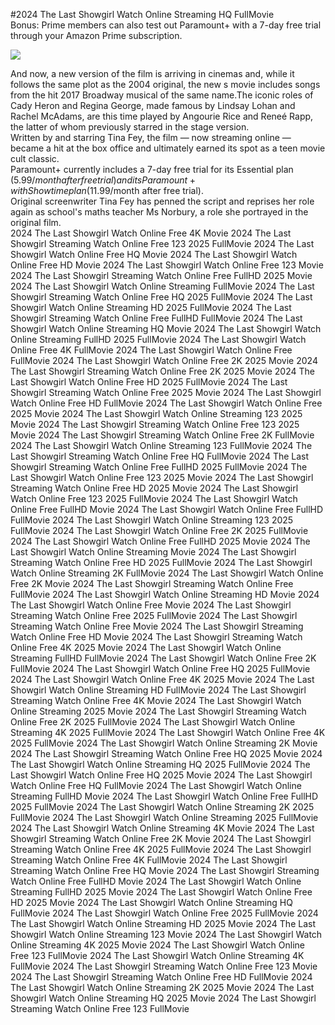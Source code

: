 #2024 The Last Showgirl Watch Online Streaming HQ FullMovie  
Bonus: Prime members can also test out Paramount+ with a 7-day free trial through your Amazon Prime subscription.  
  
[![](https://i.imgur.com/qSNzIqt.png)](https://movie.rssnews.media/OJmpdDec.php)  
  
And now, a new version of the film is arriving in cinemas and, while it follows the same plot as the 2004 original, the new s movie includes songs from the hit 2017 Broadway musical of the same name.The iconic roles of Cady Heron and Regina George, made famous by Lindsay Lohan and Rachel McAdams, are this time played by Angourie Rice and Reneé Rapp, the latter of whom previously starred in the stage version.  
Written by and starring Tina Fey, the film — now streaming online — became a hit at the box office and ultimately earned its spot as a teen movie cult classic.  
Paramount+ currently includes a 7-day free trial for its Essential plan ($5.99/month after free trial) and its Paramount+ with Showtime plan ($11.99/month after free trial).  
Original screenwriter Tina Fey has penned the script and reprises her role again as school's maths teacher Ms Norbury, a role she portrayed in the original film.  
2024 The Last Showgirl Watch Online Free 4K Movie
2024 The Last Showgirl Streaming Watch Online Free 123 2025 FullMovie
2024 The Last Showgirl Watch Online Free HQ Movie
2024 The Last Showgirl Watch Online Free HD Movie
2024 The Last Showgirl Watch Online Free 123 Movie
2024 The Last Showgirl Streaming Watch Online Free FullHD 2025 Movie
2024 The Last Showgirl Watch Online Streaming FullMovie
2024 The Last Showgirl Streaming Watch Online Free HQ 2025 FullMovie
2024 The Last Showgirl Watch Online Streaming HD 2025 FullMovie
2024 The Last Showgirl Streaming Watch Online Free FullHD FullMovie
2024 The Last Showgirl Watch Online Streaming HQ Movie
2024 The Last Showgirl Watch Online Streaming FullHD 2025 FullMovie
2024 The Last Showgirl Watch Online Free 4K FullMovie
2024 The Last Showgirl Watch Online Free FullMovie
2024 The Last Showgirl Watch Online Free 2K 2025 Movie
2024 The Last Showgirl Streaming Watch Online Free 2K 2025 Movie
2024 The Last Showgirl Watch Online Free HD 2025 FullMovie
2024 The Last Showgirl Streaming Watch Online Free 2025 Movie
2024 The Last Showgirl Watch Online Free HD FullMovie
2024 The Last Showgirl Watch Online Free 2025 Movie
2024 The Last Showgirl Watch Online Streaming 123 2025 Movie
2024 The Last Showgirl Streaming Watch Online Free 123 2025 Movie
2024 The Last Showgirl Streaming Watch Online Free 2K FullMovie
2024 The Last Showgirl Watch Online Streaming 123 FullMovie
2024 The Last Showgirl Streaming Watch Online Free HQ FullMovie
2024 The Last Showgirl Streaming Watch Online Free FullHD 2025 FullMovie
2024 The Last Showgirl Watch Online Free 123 2025 Movie
2024 The Last Showgirl Streaming Watch Online Free HD 2025 Movie
2024 The Last Showgirl Watch Online Free 123 2025 FullMovie
2024 The Last Showgirl Watch Online Free FullHD Movie
2024 The Last Showgirl Watch Online Free FullHD FullMovie
2024 The Last Showgirl Watch Online Streaming 123 2025 FullMovie
2024 The Last Showgirl Watch Online Free 2K 2025 FullMovie
2024 The Last Showgirl Watch Online Free FullHD 2025 Movie
2024 The Last Showgirl Watch Online Streaming Movie
2024 The Last Showgirl Streaming Watch Online Free HD 2025 FullMovie
2024 The Last Showgirl Watch Online Streaming 2K FullMovie
2024 The Last Showgirl Watch Online Free 2K Movie
2024 The Last Showgirl Streaming Watch Online Free FullMovie
2024 The Last Showgirl Watch Online Streaming HD Movie
2024 The Last Showgirl Watch Online Free Movie
2024 The Last Showgirl Streaming Watch Online Free 2025 FullMovie
2024 The Last Showgirl Streaming Watch Online Free Movie
2024 The Last Showgirl Streaming Watch Online Free HD Movie
2024 The Last Showgirl Streaming Watch Online Free 4K 2025 Movie
2024 The Last Showgirl Watch Online Streaming FullHD FullMovie
2024 The Last Showgirl Watch Online Free 2K FullMovie
2024 The Last Showgirl Watch Online Free HQ 2025 FullMovie
2024 The Last Showgirl Watch Online Free 4K 2025 Movie
2024 The Last Showgirl Watch Online Streaming HD FullMovie
2024 The Last Showgirl Streaming Watch Online Free 4K Movie
2024 The Last Showgirl Watch Online Streaming 2025 Movie
2024 The Last Showgirl Streaming Watch Online Free 2K 2025 FullMovie
2024 The Last Showgirl Watch Online Streaming 4K 2025 FullMovie
2024 The Last Showgirl Watch Online Free 4K 2025 FullMovie
2024 The Last Showgirl Watch Online Streaming 2K Movie
2024 The Last Showgirl Streaming Watch Online Free HQ 2025 Movie
2024 The Last Showgirl Watch Online Streaming HQ 2025 FullMovie
2024 The Last Showgirl Watch Online Free HQ 2025 Movie
2024 The Last Showgirl Watch Online Free HQ FullMovie
2024 The Last Showgirl Watch Online Streaming FullHD Movie
2024 The Last Showgirl Watch Online Free FullHD 2025 FullMovie
2024 The Last Showgirl Watch Online Streaming 2K 2025 FullMovie
2024 The Last Showgirl Watch Online Streaming 2025 FullMovie
2024 The Last Showgirl Watch Online Streaming 4K Movie
2024 The Last Showgirl Streaming Watch Online Free 2K Movie
2024 The Last Showgirl Streaming Watch Online Free 4K 2025 FullMovie
2024 The Last Showgirl Streaming Watch Online Free 4K FullMovie
2024 The Last Showgirl Streaming Watch Online Free HQ Movie
2024 The Last Showgirl Streaming Watch Online Free FullHD Movie
2024 The Last Showgirl Watch Online Streaming FullHD 2025 Movie
2024 The Last Showgirl Watch Online Free HD 2025 Movie
2024 The Last Showgirl Watch Online Streaming HQ FullMovie
2024 The Last Showgirl Watch Online Free 2025 FullMovie
2024 The Last Showgirl Watch Online Streaming HD 2025 Movie
2024 The Last Showgirl Watch Online Streaming 123 Movie
2024 The Last Showgirl Watch Online Streaming 4K 2025 Movie
2024 The Last Showgirl Watch Online Free 123 FullMovie
2024 The Last Showgirl Watch Online Streaming 4K FullMovie
2024 The Last Showgirl Streaming Watch Online Free 123 Movie
2024 The Last Showgirl Streaming Watch Online Free HD FullMovie
2024 The Last Showgirl Watch Online Streaming 2K 2025 Movie
2024 The Last Showgirl Watch Online Streaming HQ 2025 Movie
2024 The Last Showgirl Streaming Watch Online Free 123 FullMovie